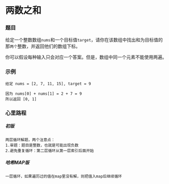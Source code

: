 # 两数之和

### 题目
给定一个整数数组`nums`和一个目标值`target`，请你在该数组中找出和为目标值的那`两个`整数，并返回他们的数组下标。

你可以假设每种输入只会对应一个答案。但是，数组中同一个元素不能使用两遍。

### 示例
```
给定 nums = [2, 7, 11, 15], target = 9

因为 nums[0] + nums[1] = 2 + 7 = 9
所以返回 [0, 1]
```

### 心里路程

##### 初版
```
两层循环解题，两个注意点：
1.审题：题目是整数，也就是可能出现负数
2.避免重复循环：第二层循环从第一层索引后面开始
```

##### 哈希MAP版
```
一层循环，如果遍历过的值在map里没有解，则把值入map后继续循环
```
